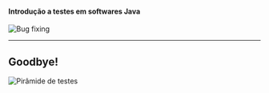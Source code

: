 #### Introdução a testes em softwares Java

![Bug fixing](https://i.imgur.com/GbmAYxO.gif)


---

## Goodbye!

![Pirâmide de testes](https://2.bp.blogspot.com/-YTzv_O4TnkA/VTgexlumP1I/AAAAAAAAAJ8/57-rnwyvP6g/s1600/image02.png)
